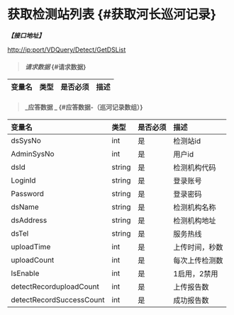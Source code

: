 # 获取检测站列表 {#获取河长巡河记录}

_**【接口地址】**_

[http://ip:port/VDQuery/Detect/GetDSList](http://ip:port/VDQuery/Detect/GetDSList)

> #### _请求数据_ {#请求数据}

| 变量名 | 类型 | 是否必须 | 描述 |
| :--- | :--- | :--- | :--- |


> #### _应答数据 _ {#应答数据-（巡河记录数组）}

| 变量名 | 类型 | 是否必须 | 描述 |
| :--- | :--- | :--- | :--- |
| dsSysNo | int | 是 | 检测站id |
| AdminSysNo | int | 是 | 用户id |
| dsId | string | 是 | 检测机构代码 |
| LoginId | string | 是 | 登录账号 |
| Password | string | 是 | 登录密码 |
| dsName | string | 是 | 检测机构名称 |
| dsAddress | string | 是 | 检测机构地址 |
| dsTel | string | 是 | 服务热线 |
| uploadTime | int | 是 | 上传时间，秒数 |
| uploadCount | int | 是 | 每次上传检测数 |
| IsEnable | int | 是 | 1启用，2禁用 |
| detectRecorduploadCount | int | 是 | 上传报告数 |
| detectRecordSuccessCount | int | 是 | 成功报告数 |



